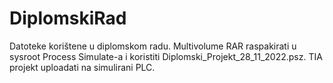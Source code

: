 # DiplomskiRad
Datoteke korištene u diplomskom radu.
Multivolume RAR raspakirati u sysroot Process Simulate-a i koristiti Diplomski_Projekt_28_11_2022.psz.
TIA projekt uploadati na simulirani PLC.
